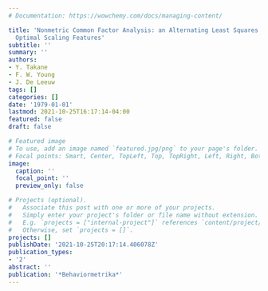 ```yaml
---
# Documentation: https://wowchemy.com/docs/managing-content/

title: 'Nonmetric Common Factor Analysis: an Alternating Least Squares Method with
  Optimal Scaling Features'
subtitle: ''
summary: ''
authors:
- Y. Takane
- F. W. Young
- J. De Leeuw
tags: []
categories: []
date: '1979-01-01'
lastmod: 2021-10-25T16:17:14-04:00
featured: false
draft: false

# Featured image
# To use, add an image named `featured.jpg/png` to your page's folder.
# Focal points: Smart, Center, TopLeft, Top, TopRight, Left, Right, BottomLeft, Bottom, BottomRight.
image:
  caption: ''
  focal_point: ''
  preview_only: false

# Projects (optional).
#   Associate this post with one or more of your projects.
#   Simply enter your project's folder or file name without extension.
#   E.g. `projects = ["internal-project"]` references `content/project/deep-learning/index.md`.
#   Otherwise, set `projects = []`.
projects: []
publishDate: '2021-10-25T20:17:14.406078Z'
publication_types:
- '2'
abstract: ''
publication: '*Behaviormetrika*'
---
```

